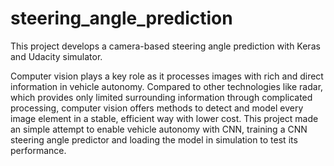 # steering_angle_prediction
This project develops a camera-based steering angle prediction with Keras and Udacity simulator.

Computer vision plays a key role as it processes images with rich and direct information in vehicle autonomy. Compared to other technologies like radar, which provides only limited surrounding information through complicated processing, computer vision offers methods to detect and model every image element in a stable, efficient way with lower cost. This project made an simple attempt to enable vehicle autonomy with CNN, training a CNN steering angle predictor and loading the model in simulation to test its performance.
